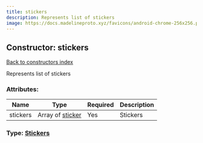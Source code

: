 ```yaml
---
title: stickers
description: Represents list of stickers
image: https://docs.madelineproto.xyz/favicons/android-chrome-256x256.png
---
```

## Constructor: stickers  
[Back to constructors index](index.md)



Represents list of stickers

### Attributes:

| Name     |    Type       | Required | Description |
|----------|---------------|----------|-------------|
|stickers|Array of [sticker](../constructors/sticker.md) | Yes|Stickers|



### Type: [Stickers](../types/Stickers.md)


